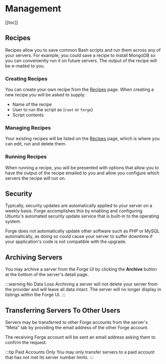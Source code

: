 # Management

[[toc]]

## Recipes

Recipes allow you to save common Bash scripts and run them across any of your servers. For example, you could save a recipe to install MongoDB so you can conveniently run it on future servers. The output of the recipe will be e-mailed to you.

### Creating Recipes

You can create your own recipe from the [Recipes](https://forge.laravel.com/recipes) page. When creating a new recipe you will be asked to supply:

- Name of the recipe
- User to run the script as (`root` or `forge`)
- Script contents

### Managing Recipes

Your existing recipes will be listed on the [Recipes](https://forge.laravel.com/recipes) page, which is where you can edit, run and delete them.

### Running Recipes

When running a recipe, you will be presented with options that allow you to have the output of the recipe emailed to you and allow you configure which servers the recipe will run on.

## Security

Typically, security updates are automatically applied to your server on a weekly basis. Forge accomplishes this by enabling and configuring Ubuntu's automated security update service that is built-in to the operating system.

Forge does not automatically update other software such as PHP or MySQL automatically, as doing so could cause your server to suffer downtime if your application's code is not compatible with the upgrade.

## Archiving Servers

You may archive a server from the Forge UI by clicking the **Archive** button at the bottom of the server's detail page.

:::warning No Data Loss
Archiving a server will not delete your server from the provider and will leave all data intact. The server will no longer display in listings within the Forge UI.
:::

## Transferring Servers To Other Users

Servers may be transferred to other Forge accounts from the server's "Meta" tab by providing the email address of the other Forge account.

The receiving Forge account will be sent an email address asking them to confirm the request.

:::tip Paid Accounts Only
You may only transfer servers to a paid account that has not met its server number limits.
:::
